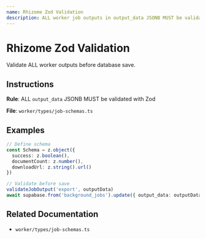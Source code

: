 ```yaml
---
name: Rhizome Zod Validation
description: ALL worker job outputs in output_data JSONB MUST be validated with Zod schemas before saving to database. Schemas defined in worker/types/job-schemas.ts with camelCase matching JSONB contents. Prevents typos and ensures type safety. Use when creating worker handlers or updating job outputs.
---
```


# Rhizome Zod Validation

Validate ALL worker outputs before database save.

## Instructions

**Rule**: ALL `output_data` JSONB MUST be validated with Zod

**File**: `worker/types/job-schemas.ts`

## Examples

```typescript
// Define schema
const Schema = z.object({
  success: z.boolean(),
  documentCount: z.number(),
  downloadUrl: z.string().url()
})

// Validate before save
validateJobOutput('export', outputData)
await supabase.from('background_jobs').update({ output_data: outputData })
```

## Related Documentation

- `worker/types/job-schemas.ts`
